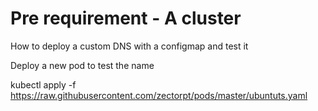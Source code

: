 # Pre requirement - A cluster
How to deploy a custom DNS with a configmap and test it

Deploy a new pod to test the name

kubectl apply -f https://raw.githubusercontent.com/zectorpt/pods/master/ubuntuts.yaml
